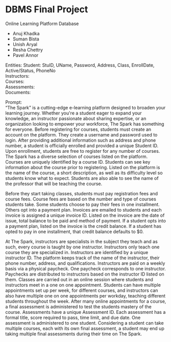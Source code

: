 # DBMS Final Project

Online Learning Platform Database

- Anuj Khadka
- Suman Bista
- Unish Aryal
- Resha Chettry
- Pavel Annor


Entities:
Student: StuID, UName, Password, Address, Class, EnrollDate, Active/Status, PhoneNo <br/>
Instructors: <br/>
Courses: <br/>
Assessments: <br/>
Documents: <br/>


Prompt: <br/>
“The Spark” is a cutting-edge e-learning platform designed to broaden your learning journey. Whether you're a student eager to expand your knowledge, an instructor passionate about sharing expertise, or an organization looking to empower your workforce, The Spark has something for everyone. Before registering for courses, students must create an account on the platform. They create a username and password used to login. After providing additional information such as address and phone number, a student is officially enrolled and provided a unique Student ID. 
Upon enrollment, students are free to register for any number of courses. The Spark has a diverse selection of courses listed on the platform. Courses are uniquely identified by a course ID. Students can see key information about the course prior to registering. Listed on the platform is the name of the course, a short description, as well as its  difficulty level so students know what to expect. Students are also able to see the name of the professor that will be teaching the course. 

Before they start taking classes, students must pay registration fees and course fees. Course fees are based on the number and type of courses students take. Some students choose to pay their fees in one installment. Others opt into a payment plan. Invoices are emailed to students and each invoice is assigned a unique invoice ID. Listed on the invoice are the date of issue, total balance to be paid and method of payment. If a student opts into a payment plan, listed on the invoice is the credit balance. If a student has opted to pay in one installment, that credit balance defaults to $0.

 At The Spark, instructors are specialists in the subject they teach and as such, every course is taught by one instructor. Instructors only teach one course they are specialized in. Instructors are identified by a unique instructor ID. The platform keeps track of the name of the instructor, their phone number, address, and qualifications. Instructors are paid on a weekly basis via a physical paycheck. One paycheck corresponds to one instructor. Paychecks are distributed to instructors based on the instructor ID listed on them. 
Classes are carried out in an online session where students and instructors meet in a one on one appointment. Students can have multiple appointments set up per week, for different courses,  and instructors can also have multiple one on one appointments per workday, teaching different students throughout the week. After many online appointments for a course, a final assessment is administered to test the students mastery of the course. Assessments have a unique Assessment ID. Each assessment has a formal title, score required to pass, time limit, and due date. One assessment is administered to one student. Considering a student can take multiple courses, each with its own final assessment, a student may end up taking multiple final assessments during their time on The Spark. 


